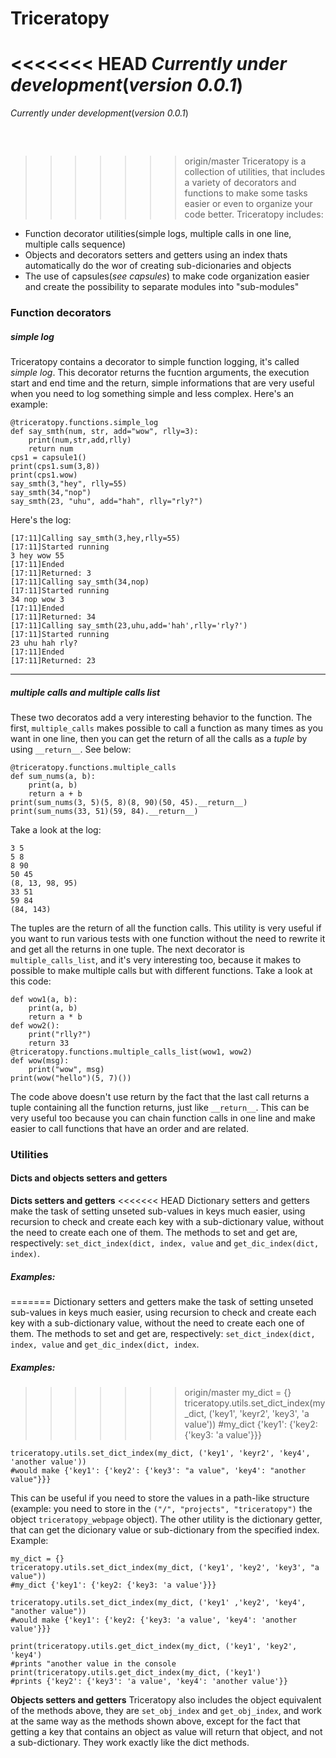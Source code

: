 # Triceratopy
<<<<<<< HEAD
_Currently under development_(*version 0.0.1*)
&nbsp;
=======
_Currently under development_(*version 0.0.1*) 
##### &nbsp;
>>>>>>> origin/master
Triceratopy is a collection of utilities, that includes a variety of decorators and functions to make some tasks easier or even to organize your code better. Triceratopy includes:
- Function decorator utilities(simple logs, multiple calls in one line, multiple calls sequence)
- Objects and decorators setters and getters using an index thats automatically do the wor of creating sub-dicionaries and objects
- The use of capsules(_see capsules_) to make code organization easier and create the possibility to separate modules into "sub-modules"
### Function decorators
##### **simple log**
Triceratopy contains a decorator to simple function logging, it's called *simple log*. This decorator returns the fucntion arguments, the execution start and end time and the return, simple informations that are very useful when you need to log something simple and less complex. Here's an example:

    @triceratopy.functions.simple_log
    def say_smth(num, str, add="wow", rlly=3):
        print(num,str,add,rlly)
        return num
    cps1 = capsule1()
    print(cps1.sum(3,8))
    print(cps1.wow)
    say_smth(3,"hey", rlly=55)
    say_smth(34,"nop")
    say_smth(23, "uhu", add="hah", rlly="rly?")

Here's the log:

    [17:11]Calling say_smth(3,hey,rlly=55)
    [17:11]Started running
    3 hey wow 55
    [17:11]Ended
    [17:11]Returned: 3
    [17:11]Calling say_smth(34,nop)
    [17:11]Started running
    34 nop wow 3
    [17:11]Ended
    [17:11]Returned: 34
    [17:11]Calling say_smth(23,uhu,add='hah',rlly='rly?')
    [17:11]Started running
    23 uhu hah rly?
    [17:11]Ended
    [17:11]Returned: 23
___
##### **multiple calls and multiple calls list**
These two decoratos add a very interesting behavior to the function. The first, `multiple_calls` makes possible to call a function as many times as you want in one line, then you can get the return of all the calls as a _tuple_ by using `__return__`. See below:

    @triceratopy.functions.multiple_calls
    def sum_nums(a, b):
        print(a, b)
        return a + b
    print(sum_nums(3, 5)(5, 8)(8, 90)(50, 45).__return__)
    print(sum_nums(33, 51)(59, 84).__return__)
Take a look at the log:

    3 5
    5 8
    8 90
    50 45
    (8, 13, 98, 95)
    33 51
    59 84
    (84, 143)
The tuples are the return of all the function calls. This utility is very useful if you want to run various tests with one function without the need to rewrite it and get all the returns in one tuple.
The next decorator is `multiple_calls_list`, and it's very interesting too, because it makes to possible to make multiple calls but with different functions. Take a look at this code:

    def wow1(a, b):
        print(a, b)
        return a * b
    def wow2():
        print("rlly?")
        return 33
    @triceratopy.functions.multiple_calls_list(wow1, wow2)
    def wow(msg):
        print("wow", msg) 
    print(wow("hello")(5, 7)())
The code above doesn't use return by the fact that the last call returns a tuple containing all the function returns, just like `__return__`. This can be very useful too because you can chain function calls in one line and make easier to call functions that have an order and are related.
### Utilities
#### Dicts and objects setters and getters
**Dicts setters and getters**
<<<<<<< HEAD
Dictionary setters and getters make the task of setting unseted sub-values in keys much easier, using recursion to check and create each key with a sub-dictionary value, without the need to create each one of them. The methods to set and get are, respectively: `set_dict_index(dict, index, value` and `get_dic_index(dict, index)`.
##### Examples:
=======
Dictionary setters and getters make the task of setting unseted sub-values in keys much easier, using recursion to check and create each key with a sub-dictionary value, without the need to create each one of them. The methods to set and get are, respectively: `set_dict_index(dict, index, value` and `get_dic_index(dict, index`.
##### Examples: 
>>>>>>> origin/master
    my_dict = {}
    triceratopy.utils.set_dict_index(my_dict, ('key1', 'keyr2', 'key3', 'a value'))
    #my_dict {'key1': {'key2: {'key3: 'a value'}}}
    
    triceratopy.utils.set_dict_index(my_dict, ('key1', 'keyr2', 'key4', 'another value')) 
    #would make {'key1': {'key2': {'key3': "a value", 'key4': "another value"}}}
    
This can be useful if you need to store the values in a path-like structure (example: you need to store in the `("/", "projects", "triceratopy")` the object `triceratopy_webpage` object). The other utility is the dictionary getter, that can get the dicionary value or sub-dictionary from the specified index. Example:
   
    my_dict = {}
    triceratopy.utils.set_dict_index(my_dict, ('key1', 'key2', 'key3', "a value"))
    #my_dict {'key1': {'key2: {'key3: 'a value'}}}
    
    triceratopy.utils.set_dict_index(my_dict, ('key1' ,'key2', 'key4', "another value")) 
    #would make {'key1': {'key2: {'key3: 'a value', 'key4': 'another value'}}}
    
    print(triceratopy.utils.get_dict_index(my_dict, ('key1', 'key2', 'key4')
    #prints "another value in the console
    print(triceratopy.utils.get_dict_index(my_dict, ('key1')
    #prints {'key2': {'key3': 'a value', 'key4': 'another value'}}
**Objects setters and getters**
Triceratopy also includes the object equivalent of the methods above, they are `set_obj_index` and `get_obj_index`, and work at the same way as the methods shown above, except for the fact that getting a key that contains an object as value will return that object, and not a sub-dictionary. They work exactly like the dict methods.


